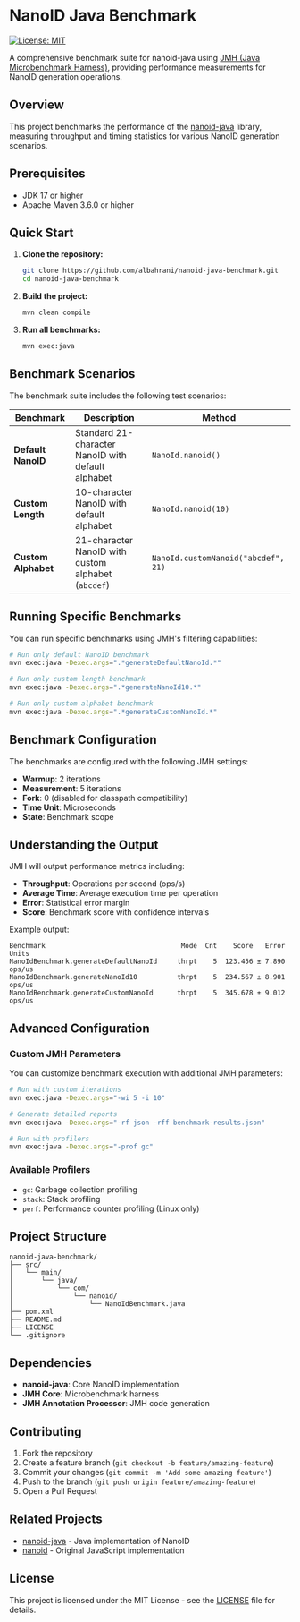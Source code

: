 # NanoID Java Benchmark

[![License: MIT](https://img.shields.io/badge/License-MIT-yellow.svg)](https://opensource.org/licenses/MIT)

A comprehensive benchmark suite for nanoid-java using [JMH (Java Microbenchmark Harness)](https://openjdk.java.net/projects/code-tools/jmh/), providing performance measurements for NanoID generation operations.

## Overview

This project benchmarks the performance of the [nanoid-java](https://github.com/albahrani/nanoid-java) library, measuring throughput and timing statistics for various NanoID generation scenarios.

## Prerequisites

- JDK 17 or higher
- Apache Maven 3.6.0 or higher

## Quick Start

1. **Clone the repository:**
   ```bash
   git clone https://github.com/albahrani/nanoid-java-benchmark.git
   cd nanoid-java-benchmark
   ```

2. **Build the project:**
   ```bash
   mvn clean compile
   ```

3. **Run all benchmarks:**
   ```bash
   mvn exec:java
   ```

## Benchmark Scenarios

The benchmark suite includes the following test scenarios:

| Benchmark | Description | Method |
|-----------|-------------|---------|
| **Default NanoID** | Standard 21-character NanoID with default alphabet | `NanoId.nanoid()` |
| **Custom Length** | 10-character NanoID with default alphabet | `NanoId.nanoid(10)` |
| **Custom Alphabet** | 21-character NanoID with custom alphabet (`abcdef`) | `NanoId.customNanoid("abcdef", 21)` |

## Running Specific Benchmarks

You can run specific benchmarks using JMH's filtering capabilities:

```bash
# Run only default NanoID benchmark
mvn exec:java -Dexec.args=".*generateDefaultNanoId.*"

# Run only custom length benchmark
mvn exec:java -Dexec.args=".*generateNanoId10.*"

# Run only custom alphabet benchmark
mvn exec:java -Dexec.args=".*generateCustomNanoId.*"
```

## Benchmark Configuration

The benchmarks are configured with the following JMH settings:

- **Warmup**: 2 iterations
- **Measurement**: 5 iterations
- **Fork**: 0 (disabled for classpath compatibility)
- **Time Unit**: Microseconds
- **State**: Benchmark scope

## Understanding the Output

JMH will output performance metrics including:

- **Throughput**: Operations per second (ops/s)
- **Average Time**: Average execution time per operation
- **Error**: Statistical error margin
- **Score**: Benchmark score with confidence intervals

Example output:
```
Benchmark                                  Mode  Cnt    Score   Error  Units
NanoIdBenchmark.generateDefaultNanoId     thrpt    5  123.456 ± 7.890  ops/us
NanoIdBenchmark.generateNanoId10          thrpt    5  234.567 ± 8.901  ops/us
NanoIdBenchmark.generateCustomNanoId      thrpt    5  345.678 ± 9.012  ops/us
```

## Advanced Configuration

### Custom JMH Parameters

You can customize benchmark execution with additional JMH parameters:

```bash
# Run with custom iterations
mvn exec:java -Dexec.args="-wi 5 -i 10"

# Generate detailed reports
mvn exec:java -Dexec.args="-rf json -rff benchmark-results.json"

# Run with profilers
mvn exec:java -Dexec.args="-prof gc"
```

### Available Profilers

- `gc`: Garbage collection profiling
- `stack`: Stack profiling
- `perf`: Performance counter profiling (Linux only)

## Project Structure

```
nanoid-java-benchmark/
├── src/
│   └── main/
│       └── java/
│           └── com/
│               └── nanoid/
│                   └── NanoIdBenchmark.java
├── pom.xml
├── README.md
├── LICENSE
└── .gitignore
```

## Dependencies

- **nanoid-java**: Core NanoID implementation
- **JMH Core**: Microbenchmark harness
- **JMH Annotation Processor**: JMH code generation

## Contributing

1. Fork the repository
2. Create a feature branch (`git checkout -b feature/amazing-feature`)
3. Commit your changes (`git commit -m 'Add some amazing feature'`)
4. Push to the branch (`git push origin feature/amazing-feature`)
5. Open a Pull Request

## Related Projects

- [nanoid-java](https://github.com/albahrani/nanoid-java) - Java implementation of NanoID
- [nanoid](https://github.com/ai/nanoid) - Original JavaScript implementation

## License

This project is licensed under the MIT License - see the [LICENSE](LICENSE) file for details.
